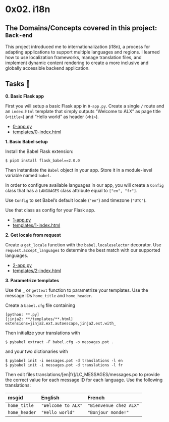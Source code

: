 # 0x02. i18n
## The Domains/Concepts covered in this project: `Back-end`


This project introduced me to internationalization (i18n), a process for adapting applications to support multiple languages and regions. I learned how to use localization frameworks, manage translation files, and implement dynamic content rendering to create a more inclusive and globally accessible backend application.

## Tasks :page_with_curl:

**0. Basic Flask app**

First you will setup a basic Flask app in `0-app.py`. Create a single `/` route and an `index.html` template that simply outputs “Welcome to ALX” as page title (`<title>`) and “Hello world” as header (`<h1>`).

  * [0-app.py](./0-app.py)
  * [templates/0-index.html](./templates/0-index.html)

**1. Basic Babel setup**

Install the Babel Flask extension:

```
$ pip3 install flask_babel==2.0.0
```

Then instantiate the `Babel` object in your app. Store it in a module-level variable named `babel`.

In order to configure available languages in our app, you will create a `Config` class that has a `LANGUAGES` class attribute equal to `["en", "fr"]`.

Use `Config` to set Babel’s default locale (`"en"`) and timezone (`"UTC"`).

Use that class as config for your Flask app.

  * [1-app.py](./1-app.py)
  * [templates/1-index.html](./templates/1-index.html)

**2. Get locale from request**

Create a `get_locale` function with the `babel.localeselector` decorator. Use `request.accept_languages` to determine the best match with our supported languages.

  * [2-app.py](./2-app.py)
  * [templates/2-index.html](./templates/2-index.html)

**3. Parametrize templates**

Use the `_` or `gettext` function to parametrize your templates. Use the message IDs `home_title` and `home_header`.

Create a `babel.cfg` file containing

```
[python: **.py]
[jinja2: **/templates/**.html]
extensions=jinja2.ext.autoescape,jinja2.ext.with_
```

Then initialize your translations with

```
$ pybabel extract -F babel.cfg -o messages.pot .
```

and your two dictionaries with

```
$ pybabel init -i messages.pot -d translations -l en
$ pybabel init -i messages.pot -d translations -l fr
```

Then edit files translations/[en|fr]/LC_MESSAGES/messages.po to provide the correct value for each message ID for each language. Use the following translations:

| **msgid**              | **English**              | **French**             |
| :---------             | :----------              | :---------             |
| `home_title`           | `"Welcome to ALX"`       | `"Bienvenue chez ALX"` |
| `home_header`          | `"Hello world"`          | `"Bonjour monde!"`     |
